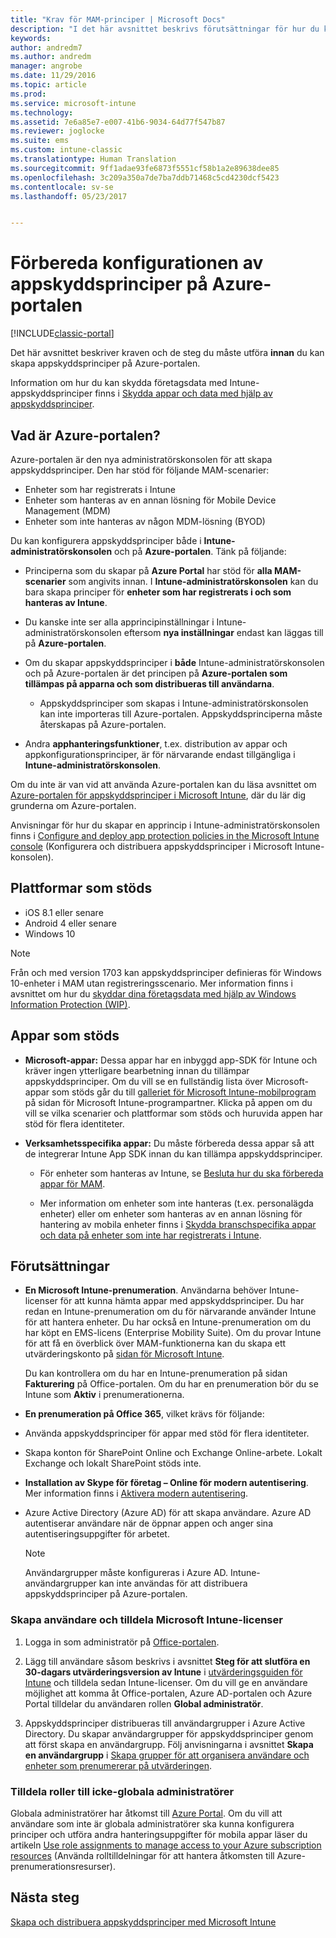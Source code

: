 ```yaml
---
title: "Krav för MAM-principer | Microsoft Docs"
description: "I det här avsnittet beskrivs förutsättningar för hur du konfigurerar användare innan du skapar hanteringsprinciper för mobilappar."
keywords: 
author: andredm7
ms.author: andredm
manager: angrobe
ms.date: 11/29/2016
ms.topic: article
ms.prod: 
ms.service: microsoft-intune
ms.technology: 
ms.assetid: 7e6a85e7-e007-41b6-9034-64d77f547b87
ms.reviewer: joglocke
ms.suite: ems
ms.custom: intune-classic
ms.translationtype: Human Translation
ms.sourcegitcommit: 9ff1adae93fe6873f5551cf58b1a2e89638dee85
ms.openlocfilehash: 3c209a350a7de7ba7ddb71468c5cd4230dcf5423
ms.contentlocale: sv-se
ms.lasthandoff: 05/23/2017


---
```


# <a name="get-ready-to-configure-app-protection-policies-in-the-azure-portal"></a>Förbereda konfigurationen av appskyddsprinciper på Azure-portalen

[!INCLUDE[classic-portal](../includes/classic-portal.md)]

Det här avsnittet beskriver kraven och de steg du måste utföra **innan** du kan skapa appskyddsprinciper på Azure-portalen.

Information om hur du kan skydda företagsdata med Intune-appskyddsprinciper finns i [Skydda appar och data med hjälp av appskyddsprinciper](protect-apps-and-data-with-microsoft-intune.md).

## <a name="what-is-the-azure-portal"></a>Vad är Azure-portalen?

Azure-portalen är den nya administratörskonsolen för att skapa appskyddsprinciper. Den har stöd för följande MAM-scenarier:
- Enheter som har registrerats i Intune
- Enheter som hanteras av en annan lösning för Mobile Device Management (MDM)
- Enheter som inte hanteras av någon MDM-lösning (BYOD)

Du kan konfigurera appskyddsprinciper både i **Intune-administratörskonsolen** och på **Azure-portalen**.  Tänk på följande:

* Principerna som du skapar på **Azure Portal** har stöd för **alla MAM-scenarier** som angivits innan. I **Intune-administratörskonsolen** kan du bara skapa principer för **enheter som har registrerats i och som hanteras av Intune**.

* Du kanske inte ser alla apprincipinställningar i Intune-administratörskonsolen eftersom **nya inställningar** endast kan läggas till på **Azure-portalen**.

* Om du skapar appskyddsprinciper i **både** Intune-administratörskonsolen och på Azure-portalen är det principen på **Azure-portalen som tillämpas på apparna och som distribueras till användarna**.
    * Appskyddsprinciper som skapas i Intune-administratörskonsolen kan inte importeras till Azure-portalen.  Appskyddsprinciperna måste återskapas på Azure-portalen.


* Andra **apphanteringsfunktioner**, t.ex. distribution av appar och appkonfigurationsprinciper, är för närvarande endast tillgängliga i **Intune-administratörskonsolen**.


Om du inte är van vid att använda Azure-portalen kan du läsa avsnittet om [Azure-portalen för appskyddsprinciper i Microsoft Intune](azure-portal-for-microsoft-intune-mam-policies.md), där du lär dig grunderna om Azure-portalen.

Anvisningar för hur du skapar en apprincip i Intune-administratörskonsolen finns i [Configure and deploy app protection policies in the Microsoft Intune console](configure-and-deploy-mobile-application-management-policies-in-the-microsoft-intune-console.md) (Konfigurera och distribuera appskyddsprinciper i Microsoft Intune-konsolen).


##  <a name="supported-platforms"></a>Plattformar som stöds
- iOS 8.1 eller senare
- Android 4 eller senare
- Windows 10

>[!NOTE]
>Från och med version 1703 kan appskyddsprinciper definieras för Windows 10-enheter i MAM utan registreringsscenario. Mer information finns i avsnittet om hur du [skyddar dina företagsdata med hjälp av Windows Information Protection (WIP)](https://technet.microsoft.com/itpro/windows/keep-secure/protect-enterprise-data-using-wip).

##  <a name="supported-apps"></a>Appar som stöds
* **Microsoft-appar:** Dessa appar har en inbyggd app-SDK för Intune och kräver ingen ytterligare bearbetning innan du tillämpar appskyddsprinciper.
Om du vill se en fullständig lista över Microsoft-appar som stöds går du till [galleriet för Microsoft Intune-mobilprogram](https://www.microsoft.com/cloud-platform/microsoft-intune-apps) på sidan för Microsoft Intune-programpartner. Klicka på appen om du vill se vilka scenarier och plattformar som stöds och huruvida appen har stöd för flera identiteter.

* **Verksamhetsspecifika appar:** Du måste förbereda dessa appar så att de integrerar Intune App SDK innan du kan tillämpa appskyddsprinciper.

  * För enheter som hanteras av Intune, se [Besluta hur du ska förbereda appar för MAM](decide-how-to-prepare-apps-for-mobile-application-management-with-microsoft-intune.md).

  * Mer information om enheter som inte hanteras (t.ex. personalägda enheter) eller om enheter som hanteras av en annan lösning för hantering av mobila enheter finns i [Skydda branschspecifika appar och data på enheter som inte har registrerats i Intune](protect-line-of-business-apps-and-data-on-devices-not-enrolled-in-microsoft-intune.md).

## <a name="prerequisites"></a>Förutsättningar

-   **En Microsoft Intune-prenumeration**. Användarna behöver Intune-licenser för att kunna hämta appar med appskyddsprinciper.
Du har redan en Intune-prenumeration om du för närvarande använder Intune för att hantera enheter. Du har också en Intune-prenumeration om du har köpt en EMS-licens (Enterprise Mobility Suite). Om du provar Intune för att få en överblick över MAM-funktionerna kan du skapa ett utvärderingskonto på [sidan för Microsoft Intune](https://www.microsoft.com/server-cloud/products/microsoft-intune/).

    Du kan kontrollera om du har en Intune-prenumeration på sidan **Fakturering** på Office-portalen.  Om du har en prenumeration bör du se Intune som **Aktiv** i prenumerationerna.

-   **En prenumeration på Office 365**, vilket krävs för följande:

  - Använda appskyddsprinciper för appar med stöd för flera identiteter.

  - Skapa konton för SharePoint Online och Exchange Online-arbete. Lokalt Exchange och lokalt SharePoint stöds inte.

-   **Installation av Skype för företag – Online för modern autentisering**. Mer information finns i [Aktivera modern autentisering](https://social.technet.microsoft.com/wiki/contents/articles/34339.skype-for-business-online-enable-your-tenant-for-modern-authentication.aspx).


- Azure Active Directory (Azure AD) för att skapa användare. Azure AD autentiserar användare när de öppnar appen och anger sina autentiseringsuppgifter för arbetet.

    > [!NOTE]
    > Användargrupper måste konfigureras i Azure AD. Intune-användargrupper kan inte användas för att distribuera appskyddsprinciper på Azure-portalen.

### <a name="create-users-and-assign-microsoft-intune-licenses"></a>Skapa användare och tilldela Microsoft Intune-licenser

1.  Logga in som administratör på [Office-portalen](https://portal.office.com).

2.  Lägg till användare såsom beskrivs i avsnittet **Steg för att slutföra en 30-dagars utvärderingsversion av Intune** i [utvärderingsguiden för Intune](/intune-classic/understand-explore/get-started-with-a-30-day-trial-of-microsoft-intune) och tilldela sedan Intune-licenser. Om du vill ge en användare möjlighet att komma åt Office-portalen, Azure AD-portalen och Azure Portal tilldelar du användaren rollen **Global administratör**.

5.  Appskyddsprinciper distribueras till användargrupper i Azure Active Directory. Du skapar användargrupper för appskyddsprinciper genom att först skapa en användargrupp. Följ anvisningarna i avsnittet **Skapa en användargrupp** i [Skapa grupper för att organisera användare och enheter som prenumererar på utvärderingen](/intune-classic/understand-explore/get-started-with-a-30-day-trial-of-microsoft-intune-step-3).

### <a name="assign-roles-to-non-global-admin-users"></a>Tilldela roller till icke-globala administratörer

Globala administratörer har åtkomst till [Azure Portal](https://portal.azure.com).  Om du vill att användare som inte är globala administratörer ska kunna konfigurera principer och utföra andra hanteringsuppgifter för mobila appar läser du artikeln [Use role assignments to manage access to your Azure subscription resources](https://azure.microsoft.com/documentation/articles/role-based-access-control-configure/) (Använda rolltilldelningar för att hantera åtkomsten till Azure-prenumerationsresurser).

## <a name="next-steps"></a>Nästa steg
[Skapa och distribuera appskyddsprinciper med Microsoft Intune](create-and-deploy-mobile-app-management-policies-with-microsoft-intune.md)

